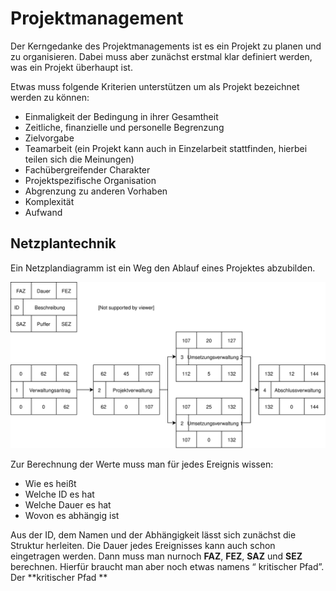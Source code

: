 # Projektmanagement

Der Kerngedanke des Projektmanagements ist es ein Projekt zu planen und zu organisieren. Dabei muss aber zunächst erstmal klar definiert werden, was ein Projekt überhaupt ist.

Etwas muss folgende Kriterien unterstützen um als Projekt bezeichnet werden zu können:

- Einmaligkeit der Bedingung in ihrer Gesamtheit
- Zeitliche, finanzielle und personelle Begrenzung
- Zielvorgabe
- Teamarbeit (ein Projekt kann auch in Einzelarbeit stattfinden, hierbei teilen sich die Meinungen)
- Fachübergreifender Charakter
- Projektspezifische Organisation
- Abgrenzung zu anderen Vorhaben
- Komplexität
- Aufwand

## Netzplantechnik

Ein Netzplandiagramm ist ein Weg den Ablauf eines Projektes abzubilden.

![Netzplantechnik](../assets/LTI-diagrams-Netzplan.svg)

Zur Berechnung der Werte muss man für jedes Ereignis wissen:

- Wie es heißt
- Welche ID es hat
- Welche Dauer es hat
- Wovon es abhängig ist

Aus der ID, dem Namen und der Abhängigkeit lässt sich zunächst die Struktur herleiten. Die Dauer jedes Ereignisses kann auch schon eingetragen werden. Dann muss man nurnoch **FAZ**, **FEZ**, **SAZ** und **SEZ** berechnen. Hierfür braucht man aber noch etwas namens “ kritischer Pfad”. Der **kritischer Pfad ** 